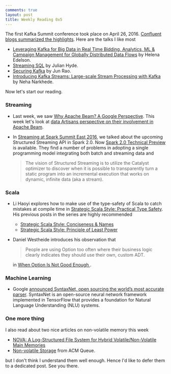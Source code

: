 ```yaml
---
comments: true
layout: post
title: Weekly Reading 0x5
---
```


The first Kafka Summit conference took place on April 26, 2016. [Confluent blogs summarized the highlights](http://www.confluent.io/blog/log-compaction-kafka-summit-edition-may-2016). Here are the talks I like most         
 
   - [Leveraging Kafka for Big Data in Real Time Bidding, Analytics, ML & Campaign Management for Globally Distributed Data Flows](http://www.slideshare.net/helenaedelson/leveraging-kafka-for-big-data-in-real-time-bidding-analytics-ml-campaign-management-for-globally-distributed-data-flows) by Helena Edelson.
   - [Streaming SQL](http://www.slideshare.net/julianhyde/streaming-sql-61426712) by Julian Hyde.
   - [Securing Kafka](http://www.slideshare.net/ConfluentInc/securing-kafka) by Jun Rao.
   - [Introducing Kafka Streams: Large-scale Stream Processing with Kafka](http://www.slideshare.net/ConfluentInc/introducing-kafka-streams-largescale-stream-processing-with-kafka-neha-narkhede) by Neha Narkhede.
   
Now let's start our reading. 

### Streaming

* Last week, we saw [Why Apache Beam? A Google Perspective](https://cloud.google.com/blog/big-data/2016/05/why-apache-beam-a-google-perspective). This week let's look at [data Artisans perspective on their involvement in Apache Beam](http://data-artisans.com/why-apache-beam/).

* In [Streaming at Spark Summit East 2016](http://manuzhang.github.io/2016/03/15/spark-summit.html), we talked about the upcoming Structured Streaming API in Spark 2.0.  Now [Spark 2.0 Technical Preview](https://databricks.com/blog/2016/05/11/spark-2-0-technical-preview-easier-faster-and-smarter.html) is available. They find a number of problems in adopting a single programming model integrating both batch and streaming data and 

   > The vision of Structured Streaming is to utilize the Catalyst optimizer to discover when it is possible to transparently turn a static program into an incremental execution that works on dynamic, infinite data (aka a stream).

### Scala 

* Li Haoyi explores how to make use of the type-safety of Scala to catch mistakes at compile time in [Strategic Scala Style: Practical Type Safety](http://www.lihaoyi.com/post/StrategicScalaStylePracticalTypeSafety.html). His previous posts in the series are highly recommended
   - [Strategic Scala Style: Conciseness & Names
](http://www.lihaoyi.com/post/StrategicScalaStyleConcisenessNames.html)
   - [Strategic Scala Style: Principle of Least Power
](http://www.lihaoyi.com/post/StrategicScalaStylePrincipleofLeastPower.html)

* Daniel Westheide introduces his observation that 
   > People are using Option too often where their business logic clearly indicates they should use their own, custom ADT.

  in [When Option Is Not Good Enough
](http://danielwestheide.com/blog/2016/04/26/when-option-is-not-good-enough.html).

### Machine Learning

* Google [announced SyntaxNet, open sourcing the world’s most accurate parser](http://googleresearch.blogspot.jp/2016/05/announcing-syntaxnet-worlds-most.html). SyntaxNet is an open-source neural network framework implemented in TensorFlow that provides a foundation for Natural Language Understanding (NLU) systems.

### One more thing

I also read about two nice articles on non-volatile memory this week 

   * [NOVA: A Log-Structured File System for Hybrid Volatile/Non-Volatile Main Memories](https://blog.acolyer.org/2016/05/06/nova-a-log-structured-file-system-for-hybrid-volatilenon-volatile-main-memories/)
   * [Non-volatile Storage](https://queue.acm.org/detail.cfm?id=2874238) from ACM Queue.

but I don't think I understand them well enough. Hence I'd like to defer them to a dedicated post. See you there. 
